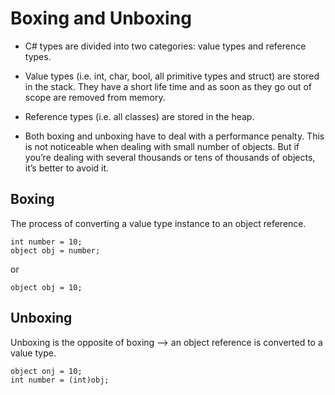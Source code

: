 # Boxing and Unboxing

- C# types are divided into two categories: value types and reference types.

- Value types (i.e. int, char, bool, all primitive types and struct) are stored in the stack. 
  They have a short life time and as soon as they go out of scope are removed from memory.

- Reference types (i.e. all classes) are stored in the heap.

- Both boxing and unboxing have to deal with a performance penalty. 
  This is not noticeable when dealing with small number of objects. 
  But if you’re dealing with several thousands or tens of thousands of objects, it’s better to avoid it. 



## Boxing

The process of converting a value type instance to an object reference.
```
int number = 10;
object obj = number;
```

or

```
object obj = 10;
```


## Unboxing

Unboxing is the opposite of boxing --> an object reference is converted to a value type.

```
object onj = 10;
int number = (int)obj;
```